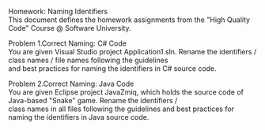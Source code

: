 Homework: Naming Identifiers          
This document defines the homework assignments from the "High Quality Code" Course @ Software University.             
                      
Problem 1.Correct Naming: C# Code                       
You are given Visual Studio project Application1.sln. Rename the identifiers / class names / file names following the guidelines    
and best practices for naming the identifiers in C# source code.              
            
Problem 2.Correct Naming: Java Code                     
You are given Eclipse project JavaZmiq, which holds the source code of Java-based "Snake" game. Rename the identifiers /        
class names in all files following the guidelines and best practices for naming the identifiers in Java source code.          

